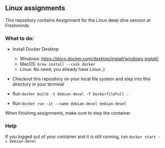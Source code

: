 ## Linux assignments
This repository contains Assignment for the Linux deep dive session at Freshminds

### What to do:
* Install Docker Desktop 
    * Windows: https://docs.docker.com/desktop/install/windows-install/
    * MacOS: `brew install --cask docker`
    * Linux: No need, you already have Linux ;)

* Checkout this repository on your local file system and step into this directory in your terminal
* Run `docker build -t debian-devel -f DockerfileFull .`
* Run `docker run -it --name debian-devel debian-devel`

When finishing assignments, make sure to stop the container

### Help
If you logged out of your container and it is still running, run `docker start -i debian-devel`
